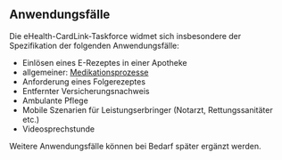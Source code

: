 ## Anwendungsfälle
Die eHealth-CardLink-Taskforce widmet sich insbesondere der Spezifikation der folgenden Anwendungsfälle:

* Einlösen eines E-Rezeptes in einer Apotheke
* allgemeiner: [Medikationsprozesse](https://www.ina.gematik.de/mitwirken/arbeitskreise/analyse-der-medikationsprozesse) 
* Anforderung eines Folgerezeptes
* Entfernter Versicherungsnachweis
* Ambulante Pflege
* Mobile Szenarien für Leistungserbringer (Notarzt, Rettungssanitäter etc.)
* Videosprechstunde
  
Weitere Anwendungsfälle können bei Bedarf später ergänzt werden.
